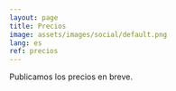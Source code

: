 ```yaml
---
layout: page
title: Precios
image: assets/images/social/default.png
lang: es
ref: precios
---
```


Publicamos los precios en breve.
